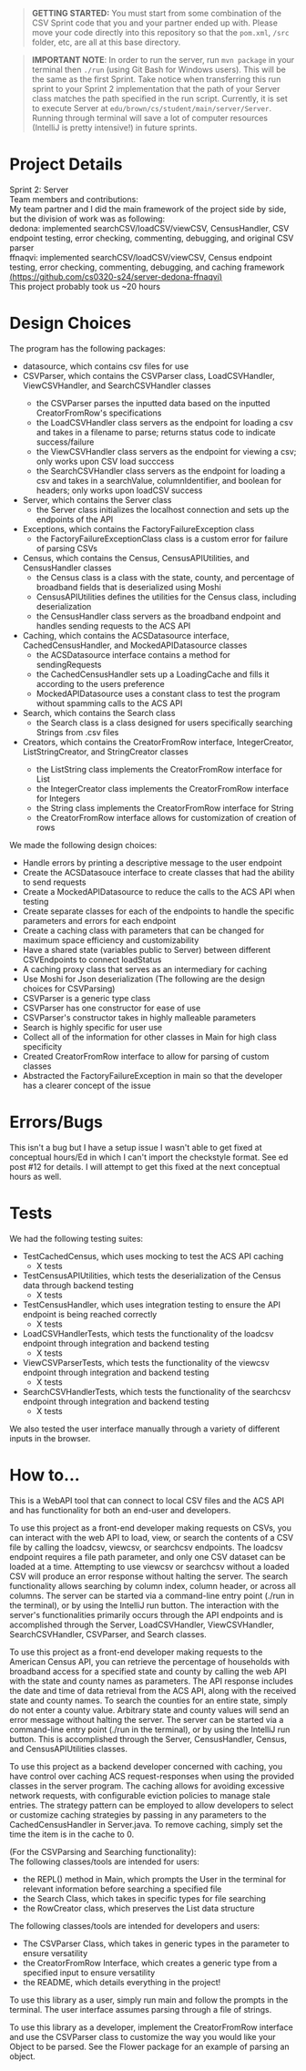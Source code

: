 > **GETTING STARTED:** You must start from some combination of the CSV Sprint code that you and your partner ended up with. Please move your code directly into this repository so that the `pom.xml`, `/src` folder, etc, are all at this base directory.

> **IMPORTANT NOTE**: In order to run the server, run `mvn package` in your terminal then `./run` (using Git Bash for Windows users). This will be the same as the first Sprint. Take notice when transferring this run sprint to your Sprint 2 implementation that the path of your Server class matches the path specified in the run script. Currently, it is set to execute Server at `edu/brown/cs/student/main/server/Server`. Running through terminal will save a lot of computer resources (IntelliJ is pretty intensive!) in future sprints.

# Project Details
Sprint 2: Server  
Team members and contributions:         
My team partner and I did the main framework of the project side by side, but the division of work was as following:       
dedona: implemented searchCSV/loadCSV/viewCSV, CensusHandler, CSV endpoint testing, error checking, commenting, debugging, and original CSV parser       
ffnaqvi: implemented searchCSV/loadCSV/viewCSV, Census endpoint testing, error checking, commenting, debugging, and caching framework       
[(https://github.com/cs0320-s24/server-dedona-ffnaqvi)](https://github.com/cs0320-s24/server-dedona-ffnaqvi.git)            
This project probably took us ~20 hours         

# Design Choices
The program has the following packages:
* datasource, which contains csv files for use
* CSVParser, which contains the CSVParser<T> class, LoadCSVHandler, ViewCSVHandler, and SearchCSVHandler classes
  * the CSVParser<T> parses the inputted data based on the inputted CreatorFromRow<T>'s specifications
  * the LoadCSVHandler class servers as the endpoint for loading a csv and takes in a filename to parse; returns status code to indicate success/failure
  * the ViewCSVHandler class servers as the endpoint for viewing a csv; only works upon CSV load succcess
  * the SearchCSVHandler class servers as the endpoint for loading a csv and takes in a searchValue, columnIdentifier, and boolean for headers; only works upon loadCSV success
* Server, which contains the Server class
  *  the Server class initializes the localhost connection and sets up the endpoints of the API
* Exceptions, which contains the FactoryFailureException class
  *  the FactoryFailureExceptionClass class is a custom error for failure of parsing CSVs
* Census, which contains the Census, CensusAPIUtilities, and CensusHandler classes
  * the Census class is a class with the state, county, and percentage of broadband fields that is deserialized using Moshi
  * CensusAPIUtilities defines the utilities for the Census class, including deserialization
  * the CensusHandler class servers as the broadband endpoint and handles sending requests to the ACS API
* Caching, which contains the ACSDatasource interface, CachedCensusHandler, and MockedAPIDatasource classes
  *  the ACSDatasource interface contains a method for sendingRequests
  *  the CachedCensusHandler sets up a LoadingCache and fills it according to the users preference
  *  MockedAPIDatasource uses a constant class to test the program without spamming calls to the ACS API
* Search, which contains the Search class
  * the Search class is a class designed for users specifically searching Strings from .csv files
* Creators, which contains the CreatorFromRow<T> interface, IntegerCreator, ListStringCreator, and StringCreator classes
  * the ListString class implements the CreatorFromRow<T> interface for List<String>
  * the IntegerCreator class implements the CreatorFromRow<T> interface for Integers
  * the String class implements the CreatorFromRow<T> interface for String
  * the CreatorFromRow<T> interface allows for customization of creation of rows
       
We made the following design choices:
* Handle errors by printing a descriptive message to the user endpoint
* Create the ACSDatasouce interface to create classes that had the ability to send requests
* Create a MockedAPIDatasource to reduce the calls to the ACS API when testing
* Create separate classes for each of the endpoints to handle the specific parameters and errors for each endpoint
* Create a caching class with parameters that can be changed for maximum space efficiency and customizability
* Have a shared state (variables public to Server) between different CSVEndpoints to connect loadStatus
* A caching proxy class that serves as an intermediary for caching    
* Use Moshi for Json deserialization
(The following are the design choices for CSVParsing)
* CSVParser is a generic type class
* CSVParser has one constructor for ease of use
* CSVParser's constructor takes in highly malleable parameters
* Search is highly specific for user use
* Collect all of the information for other classes in Main for high class specificity
* Created CreatorFromRow<T> interface to allow for parsing of custom classes
* Abstracted the FactoryFailureException in main so that the developer has a clearer concept of the issue
# Errors/Bugs
This isn't a bug but I have a setup issue I wasn't able to get fixed at conceptual hours/Ed in which I can't import the checkstyle format. See ed post #12 for details. I will attempt to get this fixed at the next conceptual hours as well. 
# Tests
We had the following testing suites:       
* TestCachedCensus, which uses mocking to test the ACS API caching
  * X tests
* TestCensusAPIUtilities, which tests the deserialization of the Census data through backend testing
  * X tests
* TestCensusHandler, which uses integration testing to ensure the API endpoint is being reached correctly
  *  X tests
* LoadCSVHandlerTests, which tests the functionality of the loadcsv endpoint through integration and backend testing
  * X tests
* ViewCSVParserTests, which tests the functionality of the viewcsv endpoint through integration and backend testing
  * X tests
* SearchCSVHandlerTests, which tests the functionality of the searchcsv endpoint through integration and backend testing
  * X tests

We also tested the user interface manually through a variety of different inputs in the browser.
# How to...
This is a WebAPI tool that can connect to local CSV files and the ACS API and has functionality for both an end-user and developers. 

To use this project as a front-end developer making requests on CSVs, you can interact with the web API to load, view, or search the contents of a CSV file by calling the loadcsv, viewcsv, or searchcsv endpoints. The loadcsv endpoint requires a file path parameter, and only one CSV dataset can be loaded at a time. Attempting to use viewcsv or searchcsv without a loaded CSV will produce an error response without halting the server. The search functionality allows searching by column index, column header, or across all columns. The server can be started via a command-line entry point (./run in the terminal), or by using the IntelliJ run button. The interaction with the server's functionalities primarily occurs through the API endpoints and is accomplished through the Server, LoadCSVHandler, ViewCSVHandler, SearchCSVHandler, CSVParser, and Search classes.       

To use this project as a front-end developer making requests to the American Census API, you can retrieve the percentage of households with broadband access for a specified state and county by calling the web API with the state and county names as parameters. The API response includes the date and time of data retrieval from the ACS API, along with the received state and county names. To search the counties for an entire state, simply do not enter a county value. Arbitrary state and county values will send an error message without halting the server. The server can be started via a command-line entry point (./run in the terminal), or by using the IntelliJ run button. This is accomplished through the Server, CensusHandler, Census, and CensusAPIUtilities classes.       

To use this project as a backend developer concerned with caching, you have control over caching ACS request-responses when using the provided classes in the server program. The caching allows for avoiding excessive network requests, with configurable eviction policies to manage stale entries. The strategy pattern can be employed to allow developers to select or customize caching strategies by passing in any parameters to the CachedCensusHandler in Server.java. To remove caching, simply set the time the item is in the cache to 0.

(For the CSVParsing and Searching functionality):    
The following classes/tools are intended for users:
* the REPL() method in Main, which prompts the User in the terminal for relevant information before searching a specified file
* the Search Class, which takes in specific types for file searching
* the RowCreator class, which preserves the List<String> data structure

The following classes/tools are intended for developers and users:
* The CSVParser Class, which takes in generic types in the parameter to ensure versatility
* the CreatorFromRow<T> Interface, which creates a generic type from a specified input to ensure versatility
* the README, which details everything in the project!

To use this library as a user, simply run main and follow the prompts in the terminal. The user interface assumes parsing through a file of strings.  
    
To use this library as a developer, implement the CreatorFromRow<T> interface and use the CSVParser<T> class to customize the way you would like your Object to be parsed. See the Flower package for an example of parsing an object.
